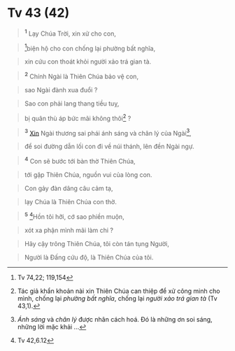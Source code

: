 # Tv 43 (42)

> <sup><b>1</b></sup> Lạy Chúa Trời, xin xử cho con,
>


> [^1*]biện hộ cho con chống lại phường bất nghĩa,
>


> xin cứu con thoát khỏi người xảo trá gian tà.
>


> <sup><b>2</b></sup> Chính Ngài là Thiên Chúa bảo vệ con,
>


> sao Ngài đành xua đuổi ?
>


> Sao con phải lang thang tiều tuỵ,
>


> bị quân thù áp bức mãi không thôi[^1] ?
>


> <sup><b>3</b></sup> [Xin]() Ngài thương sai phái ánh sáng và chân lý của Ngài[^2],
>


> để soi đường dẫn lối con đi về núi thánh, lên đền Ngài ngự.
>


> <sup><b>4</b></sup> Con sẽ bước tới bàn thờ Thiên Chúa,
>


> tới gặp Thiên Chúa, nguồn vui của lòng con.
>


> Con gảy đàn dâng câu cảm tạ,
>


> lạy Chúa là Thiên Chúa con thờ.
>


> <sup><b>5</b></sup> [^2*]Hồn tôi hỡi, cớ sao phiền muộn,
>


> xót xa phận mình mãi làm chi ?
>


> Hãy cậy trông Thiên Chúa, tôi còn tán tụng Người,
>


> Người là Đấng cứu độ, là Thiên Chúa của tôi.
>

[^1]: Tác giả khẩn khoản nài xin Thiên Chúa can thiệp để xử công minh cho mình, chống lại *phường bất nghĩa*, chống lại *người xảo trá gian tà* (Tv 43,1).
[^2]: *Ánh sáng* và *chân lý* được nhân cách hoá. Đó là những ơn soi sáng, những lời mặc khải ...
[^1*]: Tv 74,22; 119,154
[^2*]: Tv 42,6.12